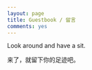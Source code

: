 ```yaml
---
layout: page
title: Guestbook / 留言
comments: yes
---
```


Look around and have a sit.

来了，就留下你的足迹吧。
